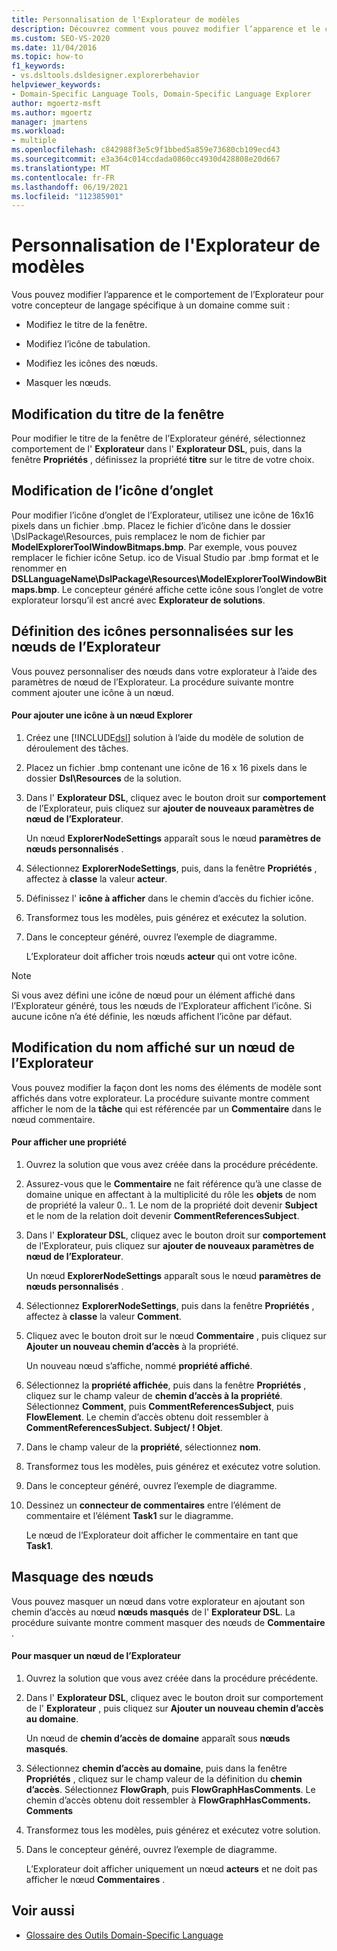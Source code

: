 ```yaml
---
title: Personnalisation de l'Explorateur de modèles
description: Découvrez comment vous pouvez modifier l’apparence et le comportement de l’Explorateur pour votre concepteur de langage spécifique à un domaine.
ms.custom: SEO-VS-2020
ms.date: 11/04/2016
ms.topic: how-to
f1_keywords:
- vs.dsltools.dsldesigner.explorerbehavior
helpviewer_keywords:
- Domain-Specific Language Tools, Domain-Specific Language Explorer
author: mgoertz-msft
ms.author: mgoertz
manager: jmartens
ms.workload:
- multiple
ms.openlocfilehash: c842988f3e5c9f1bbed5a859e73680cb109ecd43
ms.sourcegitcommit: e3a364c014ccdada0860cc4930d428808e20d667
ms.translationtype: MT
ms.contentlocale: fr-FR
ms.lasthandoff: 06/19/2021
ms.locfileid: "112385901"
---
```

# <a name="customizing-the-model-explorer"></a>Personnalisation de l'Explorateur de modèles
Vous pouvez modifier l’apparence et le comportement de l’Explorateur pour votre concepteur de langage spécifique à un domaine comme suit :

- Modifiez le titre de la fenêtre.

- Modifiez l’icône de tabulation.

- Modifiez les icônes des nœuds.

- Masquer les nœuds.

## <a name="changing-the-window-title"></a>Modification du titre de la fenêtre
 Pour modifier le titre de la fenêtre de l’Explorateur généré, sélectionnez comportement de l' **Explorateur** dans l' **Explorateur DSL**, puis, dans la fenêtre **Propriétés** , définissez la propriété **titre** sur le titre de votre choix.

## <a name="changing-the-tab-icon"></a>Modification de l’icône d’onglet
 Pour modifier l’icône d’onglet de l’Explorateur, utilisez une icône de 16x16 pixels dans un fichier .bmp. Placez le fichier d’icône dans le dossier \DslPackage\Resources\, puis remplacez le nom de fichier par **ModelExplorerToolWindowBitmaps.bmp**. Par exemple, vous pouvez remplacer le fichier icône Setup. ico de Visual Studio par .bmp format et le renommer en **DSLLanguageName\DslPackage\Resources\ModelExplorerToolWindowBitmaps.bmp**. Le concepteur généré affiche cette icône sous l’onglet de votre explorateur lorsqu’il est ancré avec **Explorateur de solutions**.

## <a name="setting-custom-icons-on-explorer-nodes"></a>Définition des icônes personnalisées sur les nœuds de l’Explorateur
 Vous pouvez personnaliser des nœuds dans votre explorateur à l’aide des paramètres de nœud de l’Explorateur. La procédure suivante montre comment ajouter une icône à un nœud.

#### <a name="to-add-an-icon-to-an-explorer-node"></a>Pour ajouter une icône à un nœud Explorer

1. Créez une [!INCLUDE[dsl](../modeling/includes/dsl_md.md)] solution à l’aide du modèle de solution de déroulement des tâches.

2. Placez un fichier .bmp contenant une icône de 16 x 16 pixels dans le dossier **Dsl\Resources** de la solution.

3. Dans l' **Explorateur DSL**, cliquez avec le bouton droit sur **comportement** de l’Explorateur, puis cliquez sur **ajouter de nouveaux paramètres de nœud de l’Explorateur**.

    Un nœud **ExplorerNodeSettings** apparaît sous le nœud **paramètres de nœuds personnalisés** .

4. Sélectionnez **ExplorerNodeSettings**, puis, dans la fenêtre **Propriétés** , affectez à **classe** la valeur **acteur**.

5. Définissez l' **icône à afficher** dans le chemin d’accès du fichier icône.

6. Transformez tous les modèles, puis générez et exécutez la solution.

7. Dans le concepteur généré, ouvrez l’exemple de diagramme.

    L’Explorateur doit afficher trois nœuds **acteur** qui ont votre icône.

> [!NOTE]
> Si vous avez défini une icône de nœud pour un élément affiché dans l’Explorateur généré, tous les nœuds de l’Explorateur affichent l’icône. Si aucune icône n’a été définie, les nœuds affichent l’icône par défaut.

## <a name="changing-the-name-displayed-on-an-explorer-node"></a>Modification du nom affiché sur un nœud de l’Explorateur
 Vous pouvez modifier la façon dont les noms des éléments de modèle sont affichés dans votre explorateur. La procédure suivante montre comment afficher le nom de la **tâche** qui est référencée par un **Commentaire** dans le nœud commentaire.

#### <a name="to-display-a-property"></a>Pour afficher une propriété

1. Ouvrez la solution que vous avez créée dans la procédure précédente.

2. Assurez-vous que le **Commentaire** ne fait référence qu’à une classe de domaine unique en affectant à la multiplicité du rôle les **objets** de nom de propriété la valeur 0.. 1. Le nom de la propriété doit devenir **Subject** et le nom de la relation doit devenir **CommentReferencesSubject**.

3. Dans l' **Explorateur DSL**, cliquez avec le bouton droit sur **comportement** de l’Explorateur, puis cliquez sur **ajouter de nouveaux paramètres de nœud de l’Explorateur**.

     Un nœud **ExplorerNodeSettings** apparaît sous le nœud **paramètres de nœuds personnalisés** .

4. Sélectionnez **ExplorerNodeSettings**, puis dans la fenêtre **Propriétés** , affectez à **classe** la valeur **Comment**.

5. Cliquez avec le bouton droit sur le nœud **Commentaire** , puis cliquez sur **Ajouter un nouveau chemin d’accès** à la propriété.

     Un nouveau nœud s’affiche, nommé **propriété affiché**.

6. Sélectionnez la **propriété affichée**, puis dans la fenêtre **Propriétés** , cliquez sur le champ valeur de **chemin d’accès à la propriété**. Sélectionnez **Comment**, puis **CommentReferencesSubject**, puis **FlowElement**. Le chemin d’accès obtenu doit ressembler à **CommentReferencesSubject. Subject/ ! Objet**.

7. Dans le champ valeur de la **propriété**, sélectionnez **nom**.

8. Transformez tous les modèles, puis générez et exécutez votre solution.

9. Dans le concepteur généré, ouvrez l’exemple de diagramme.

10. Dessinez un **connecteur de commentaires** entre l’élément de commentaire et l’élément **Task1** sur le diagramme.

     Le nœud de l’Explorateur doit afficher le commentaire en tant que **Task1**.

## <a name="hiding-nodes"></a>Masquage des nœuds
 Vous pouvez masquer un nœud dans votre explorateur en ajoutant son chemin d’accès au nœud **nœuds masqués** de l' **Explorateur DSL**. La procédure suivante montre comment masquer des nœuds de **Commentaire** .

#### <a name="to-hide-an-explorer-node"></a>Pour masquer un nœud de l’Explorateur

1. Ouvrez la solution que vous avez créée dans la procédure précédente.

2. Dans l' **Explorateur DSL**, cliquez avec le bouton droit sur comportement de l' **Explorateur** , puis cliquez sur **Ajouter un nouveau chemin d’accès au domaine**.

     Un nœud de **chemin d’accès de domaine** apparaît sous **nœuds masqués**.

3. Sélectionnez **chemin d’accès au domaine**, puis dans la fenêtre **Propriétés** , cliquez sur le champ valeur de la définition du **chemin d’accès**. Sélectionnez **FlowGraph**, puis **FlowGraphHasComments**. Le chemin d’accès obtenu doit ressembler à **FlowGraphHasComments. Comments**

4. Transformez tous les modèles, puis générez et exécutez votre solution.

5. Dans le concepteur généré, ouvrez l’exemple de diagramme.

     L’Explorateur doit afficher uniquement un nœud **acteurs** et ne doit pas afficher le nœud **Commentaires** .

## <a name="see-also"></a>Voir aussi

- [Glossaire des Outils Domain-Specific Language](/previous-versions/bb126564(v=vs.100))
